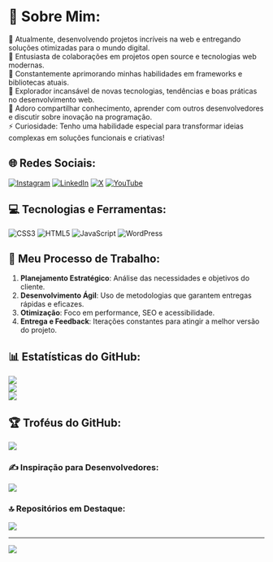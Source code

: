 # 💫 Sobre Mim:
🔭 Atualmente, desenvolvendo projetos incríveis na web e entregando soluções otimizadas para o mundo digital.<br>👯 Entusiasta de colaborações em projetos open source e tecnologias web modernas.<br>🤝 Constantemente aprimorando minhas habilidades em frameworks e bibliotecas atuais.<br>🌱 Explorador incansável de novas tecnologias, tendências e boas práticas no desenvolvimento web.<br>💬 Adoro compartilhar conhecimento, aprender com outros desenvolvedores e discutir sobre inovação na programação.<br>⚡ Curiosidade: Tenho uma habilidade especial para transformar ideias complexas em soluções funcionais e criativas!

## 🌐 Redes Sociais:
[![Instagram](https://img.shields.io/badge/Instagram-%23E4405F.svg?logo=Instagram&logoColor=white)](https://instagram.com/https://www.instagram.com/og.meno/) [![LinkedIn](https://img.shields.io/badge/LinkedIn-%230077B5.svg?logo=linkedin&logoColor=white)](https://linkedin.com/in/https://www.linkedin.com/in/rian-messias-9b007b340/) [![X](https://img.shields.io/badge/X-black.svg?logo=X&logoColor=white)](https://x.com/https://x.com/nagataOg) [![YouTube](https://img.shields.io/badge/YouTube-%23FF0000.svg?logo=YouTube&logoColor=white)](https://youtube.com/@https://www.youtube.com/@nagatathebestt)

## 💻 Tecnologias e Ferramentas:
![CSS3](https://img.shields.io/badge/css3-%231572B6.svg?style=flat&logo=css3&logoColor=white) ![HTML5](https://img.shields.io/badge/html5-%23E34F26.svg?style=flat&logo=html5&logoColor=white) ![JavaScript](https://img.shields.io/badge/javascript-%23323330.svg?style=flat&logo=javascript&logoColor=%23F7DF1E) ![WordPress](https://img.shields.io/badge/WordPress-%23117AC9.svg?style=flat&logo=WordPress&logoColor=white)

## 🚀 Meu Processo de Trabalho:
1. **Planejamento Estratégico**: Análise das necessidades e objetivos do cliente.
2. **Desenvolvimento Ágil**: Uso de metodologias que garantem entregas rápidas e eficazes.
3. **Otimização**: Foco em performance, SEO e acessibilidade.
4. **Entrega e Feedback**: Iterações constantes para atingir a melhor versão do projeto.

## 📊 Estatísticas do GitHub:
![](https://github-readme-stats.vercel.app/api?username=RianMessias&theme=dark&hide_border=true&include_all_commits=true&count_private=false)<br/>
![](https://github-readme-streak-stats.herokuapp.com/?user=RianMessias&theme=dark&hide_border=true)<br/>
![](https://github-readme-stats.vercel.app/api/top-langs/?username=RianMessias&theme=dark&hide_border=true&include_all_commits=true&count_private=false&layout=compact)

## 🏆 Troféus do GitHub:
![](https://github-profile-trophy.vercel.app/?username=RianMessias&theme=radical&no-frame=false&no-bg=true&margin-w=4)

### ✍️ Inspiração para Desenvolvedores:
![](https://quotes-github-readme.vercel.app/api?type=vetical&theme=radical)

### 🔝 Repositórios em Destaque:
![](https://github-contributor-stats.vercel.app/api?username=RianMessias&limit=5&theme=dark&combine_all_yearly_contributions=true)

---
[![](https://visitcount.itsvg.in/api?id=RianMessias&icon=0&color=0)](https://visitcount.itsvg.in)
